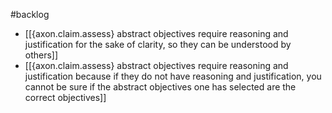 #backlog 

- [[{axon.claim.assess} abstract objectives require reasoning and justification for the sake of clarity, so they can be understood by others]]
- [[{axon.claim.assess} abstract objectives require reasoning and justification because if they do not have reasoning and justification, you cannot be sure if the abstract objectives one has selected are the correct objectives]]


